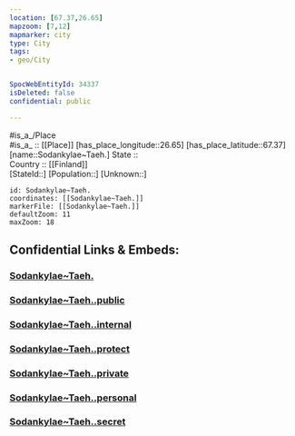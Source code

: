 ```yaml
---
location: [67.37,26.65] 
mapzoom: [7,12] 
mapmarker: city 
type: City
tags:
- geo/City


SpocWebEntityId: 34337
isDeleted: false
confidential: public

---
```

#is_a_/Place  
#is_a_ :: [[Place]] 
[has_place_longitude::26.65] 
[has_place_latitude::67.37] 
[name::Sodankylae~Taeh.] 
State ::  
Country :: [[Finland]]  
[StateId::] 
[Population::] 
[Unknown::] 


```leaflet
id: Sodankylae~Taeh.
coordinates: [[Sodankylae~Taeh.]] 
markerFile: [[Sodankylae~Taeh.]] 
defaultZoom: 11 
maxZoom: 18
```


## Confidential Links & Embeds: 

### [Sodankylae~Taeh.](/_Standards/Earth/Continent/Europe/Europe~North/Finland/Provinces~Finland/Lapland/City/Sodankylae~Taeh..md) 

### [Sodankylae~Taeh..public](/_public/Earth/Continent/Europe/Europe~North/Finland/Provinces~Finland/Lapland/City/Sodankylae~Taeh..public.md) 

### [Sodankylae~Taeh..internal](/_internal/Earth/Continent/Europe/Europe~North/Finland/Provinces~Finland/Lapland/City/Sodankylae~Taeh..internal.md) 

### [Sodankylae~Taeh..protect](/_protect/Earth/Continent/Europe/Europe~North/Finland/Provinces~Finland/Lapland/City/Sodankylae~Taeh..protect.md) 

### [Sodankylae~Taeh..private](/_private/Earth/Continent/Europe/Europe~North/Finland/Provinces~Finland/Lapland/City/Sodankylae~Taeh..private.md) 

### [Sodankylae~Taeh..personal](/_personal/Earth/Continent/Europe/Europe~North/Finland/Provinces~Finland/Lapland/City/Sodankylae~Taeh..personal.md) 

### [Sodankylae~Taeh..secret](/_secret/Earth/Continent/Europe/Europe~North/Finland/Provinces~Finland/Lapland/City/Sodankylae~Taeh..secret.md)


